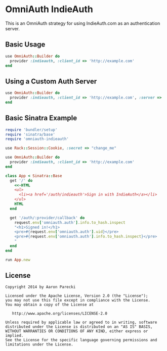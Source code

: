 OmniAuth IndieAuth
==================

This is an OmniAuth strategy for using IndieAuth.com as an authentication server.

Basic Usage
-----------

```ruby
use OmniAuth::Builder do
  provider :indieauth, :client_id => 'http://example.com'
end
```

Using a Custom Auth Server
--------------------------

```ruby
use OmniAuth::Builder do
  provider :indieauth, :client_id => 'http://example.com', :server => 'https://indieauth.com'
end
```

Basic Sinatra Example
---------------------

```ruby
require 'bundler/setup'
require 'sinatra/base'
require 'omniauth-indieauth'

use Rack::Session::Cookie, :secret => "change_me"

use OmniAuth::Builder do
  provider :indieauth, :client_id => 'http://example.com'
end

class App < Sinatra::Base
  get '/' do
    <<-HTML
    <ul>
      <li><a href='/auth/indieauth'>Sign in with IndieAuth</a></li>
    </ul>
    HTML
  end

  get '/auth/:provider/callback' do
    request.env['omniauth.auth'].info.to_hash.inspect
    "<h1>Signed in!</h1>
    <pre>#{request.env['omniauth.auth'].uid}</pre>
    <pre>#{request.env['omniauth.auth'].info.to_hash.inspect}</pre>
    "
  end
end

run App.new
```


License
-------

```
Copyright 2014 by Aaron Parecki

Licensed under the Apache License, Version 2.0 (the "License");
you may not use this file except in compliance with the License.
You may obtain a copy of the License at

   http://www.apache.org/licenses/LICENSE-2.0

Unless required by applicable law or agreed to in writing, software
distributed under the License is distributed on an "AS IS" BASIS,
WITHOUT WARRANTIES OR CONDITIONS OF ANY KIND, either express or implied.
See the License for the specific language governing permissions and
limitations under the License.
```
